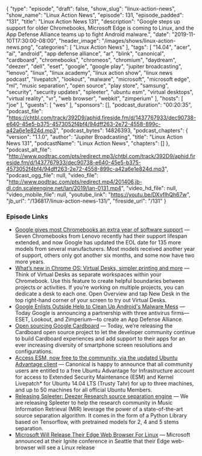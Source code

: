 {
  "type": "episode",
  "draft": false,
  "show_slug": "linux-action-news",
  "show_name": "Linux Action News",
  "episode": 131,
  "episode_padded": "131",
  "title": "Linux Action News 131",
  "description": "Google steps up support for older Chromebooks, Microsoft Edge is coming to Linux, and the App Defense Alliance teams up to fight Android malware.",
  "date": "2019-11-10T17:30:00-08:00",
  "header_image": "/images/shows/linux-action-news.png",
  "categories": [
    "Linux Action News"
  ],
  "tags": [
    "14.04",
    "acer",
    "ai",
    "android",
    "app defense alliance",
    "ar",
    "blink",
    "canonical",
    "cardboard",
    "chromebooks",
    "chromeos",
    "chromium",
    "daydream",
    "deezer",
    "dell",
    "eset",
    "google",
    "google play",
    "jupiter broadcasting",
    "lenovo",
    "linux",
    "linux academy",
    "linux action show",
    "linux news podcast",
    "livepatch",
    "lookout",
    "malware",
    "microsoft",
    "microsoft edge",
    "ml",
    "music separation",
    "open source",
    "play store",
    "samsung",
    "security",
    "security updates",
    "spleeter",
    "ubuntu esm",
    "virtual desktops",
    "virtual reality",
    "vr",
    "web browser",
    "webkit",
    "zimperium"
  ],
  "hosts": [
    "joe"
  ],
  "guests": [
    "wes"
  ],
  "sponsors": [],
  "podcast_duration": "00:20:35",
  "podcast_file": "https://chtbl.com/track/392D9/aphid.fireside.fm/d/1437767933/dec90738-e640-45e5-b375-4573052f4bf4/94dff263-2e72-4558-899c-a42a6e1e824d.mp3",
  "podcast_bytes": 14826393,
  "podcast_chapters": {
    "version": "1.1.0",
    "author": "Jupiter Broadcasting",
    "title": "Linux Action News 131",
    "podcastName": "Linux Action News",
    "chapters": []
  },
  "podcast_alt_file": "http://www.podtrac.com/pts/redirect.mp3/chtbl.com/track/392D9/aphid.fireside.fm/d/1437767933/dec90738-e640-45e5-b375-4573052f4bf4/94dff263-2e72-4558-899c-a42a6e1e824d.mp3",
  "podcast_ogg_file": null,
  "video_file": "http://www.podtrac.com/pts/redirect.mp4/201406.jb-dl.cdn.scaleengine.net/lan/2019/lan-0131.mp4",
  "video_hd_file": null,
  "video_mobile_file": null,
  "youtube_link": "https://youtu.be/DXvflhQh67w",
  "jb_url": "/136817/linux-action-news-131/",
  "fireside_url": "/131"
}


### Episode Links

  * [Google gives most Chromebooks an extra year of software support](https://www.androidpolice.com/2019/11/05/google-gives-most-chromebooks-an-extra-year-of-software-support/ "Google gives most Chromebooks an extra year of software support") — Seven Chromebooks from Lenovo recently had their support lifespan extended, and now Google has updated the EOL date for 135 more models from several manufacturers. Most models received another year of support, others only got another six months, and some now have two more years. 
  * [What’s new in Chrome OS: Virtual Desks, simpler printing and more](https://www.blog.google/products/chromebooks/whats-new-november2019/ "What’s new in Chrome OS: Virtual Desks, simpler printing and more") — Think of Virtual Desks as separate workspaces within your Chromebook. Use this feature to create helpful boundaries between projects or activities. If you’re working on multiple projects, you can dedicate a desk to each one. Open Overview and tap New Desk in the top right-hand corner of your screen to try out Virtual Desks.
  * [Google Enlists Outside Help to Clean Up Android's Malware Mess](https://www.wired.com/story/android-malware-app-defense-alliance/ "Google Enlists Outside Help to Clean Up Android's Malware Mess") — Today Google is announcing a partnership with three antivirus firms—ESET, Lookout, and Zimperium—to create an App Defense Alliance. 
  * [Open sourcing Google Cardboard](https://developers.googleblog.com/2019/11/open-sourcing-google-cardboard.html "Open sourcing Google Cardboard") — Today, we’re releasing the Cardboard open source project to let the developer community continue to build Cardboard experiences and add support to their apps for an ever increasing diversity of smartphone screen resolutions and configurations.
  * [Access ESM, now free to the community, via the updated Ubuntu Advantage client](https://ubuntu.com/blog/ua-services-deployed-from-the-command-line-with-ua-client "Access ESM, now free to the community, via the updated Ubuntu Advantage client") — Canonical is happy to announce that all community users are entitled to a free Ubuntu Advantage for Infrastructure account for access to Extended Security Maintenance (ESM) and Kernel Livepatch* for Ubuntu 14.04 LTS (Trusty Tahr) for up to three machines, and up to 50 machines for all official Ubuntu Members. 
  * [Releasing Spleeter: Deezer Research source separation engine](https://deezer.io/releasing-spleeter-deezer-r-d-source-separation-engine-2b88985e797e "Releasing Spleeter: Deezer Research source separation engine") — We are releasing Spleeter to help the research community in Music Information Retrieval (MIR) leverage the power of a state-of-the-art source separation algorithm. It comes in the form of a Python Library based on Tensorflow, with pretrained models for 2, 4 and 5 stems separation. 
  * [Microsoft Will Release Their Edge Web Browser For Linux](https://www.phoronix.com/scan.php?page=news_item&px=Microsoft-Edge-Linux-2020 "Microsoft Will Release Their Edge Web Browser For Linux") — Microsoft announced at their Ignite conference in Seattle that their Edge web-browser will see a Linux release 


